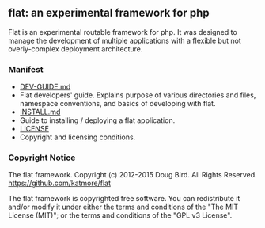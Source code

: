 ## flat: an experimental framework for php
Flat is an experimental routable framework for php. It was 
designed to manage the development of multiple applications 
with a flexible but not overly-complex deployment architecture.

### Manifest
* [DEV-GUIDE.md](DEV-GUIDE.md)
 * Flat developers' guide. Explains purpose of various directories and files, namespace conventions, and basics of developing with flat.
* [INSTALL.md](INSTALL.md)
 * Guide to installing / deploying a flat application.
* [LICENSE](LICENSE)
 * Copyright and licensing conditions. 

### Copyright Notice
The flat framework. 
Copyright (c) 2012-2015 Doug Bird. All Rights Reserved.
https://github.com/katmore/flat

The flat framework is copyrighted free software.
You can redistribute it and/or modify it under either the terms and conditions of the
"The MIT License (MIT)"; or the terms and conditions of the "GPL v3 License".
